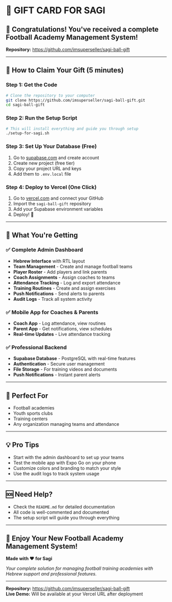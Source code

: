 # 🎁 GIFT CARD FOR SAGI

## 🎯 Congratulations! You've received a complete Football Academy Management System!

**Repository:** https://github.com/imsuperseller/sagi-ball-gift

---

## 🚀 How to Claim Your Gift (5 minutes)

### Step 1: Get the Code
```bash
# Clone the repository to your computer
git clone https://github.com/imsuperseller/sagi-ball-gift.git
cd sagi-ball-gift
```

### Step 2: Run the Setup Script
```bash
# This will install everything and guide you through setup
./setup-for-sagi.sh
```

### Step 3: Set Up Your Database (Free)
1. Go to [supabase.com](https://supabase.com) and create account
2. Create new project (free tier)
3. Copy your project URL and keys
4. Add them to `.env.local` file

### Step 4: Deploy to Vercel (One Click)
1. Go to [vercel.com](https://vercel.com) and connect your GitHub
2. Import the `sagi-ball-gift` repository
3. Add your Supabase environment variables
4. Deploy! 🎉

---

## 🎨 What You're Getting

### ✅ Complete Admin Dashboard
- **Hebrew Interface** with RTL layout
- **Team Management** - Create and manage football teams
- **Player Roster** - Add players and link parents
- **Coach Assignments** - Assign coaches to teams
- **Attendance Tracking** - Log and export attendance
- **Training Routines** - Create and assign exercises
- **Push Notifications** - Send alerts to parents
- **Audit Logs** - Track all system activity

### ✅ Mobile App for Coaches & Parents
- **Coach App** - Log attendance, view routines
- **Parent App** - Get notifications, view schedules
- **Real-time Updates** - Live attendance tracking

### ✅ Professional Backend
- **Supabase Database** - PostgreSQL with real-time features
- **Authentication** - Secure user management
- **File Storage** - For training videos and documents
- **Push Notifications** - Instant parent alerts

---

## 🎯 Perfect For
- Football academies
- Youth sports clubs  
- Training centers
- Any organization managing teams and attendance

---

## 💡 Pro Tips
- Start with the admin dashboard to set up your teams
- Test the mobile app with Expo Go on your phone
- Customize colors and branding to match your style
- Use the audit logs to track system usage

---

## 🆘 Need Help?
- Check the `README.md` for detailed documentation
- All code is well-commented and documented
- The setup script will guide you through everything

---

## 🎉 Enjoy Your New Football Academy Management System!

**Made with ❤️ for Sagi**

*Your complete solution for managing football training academies with Hebrew support and professional features.*

---

**Repository:** https://github.com/imsuperseller/sagi-ball-gift  
**Live Demo:** Will be available at your Vercel URL after deployment

